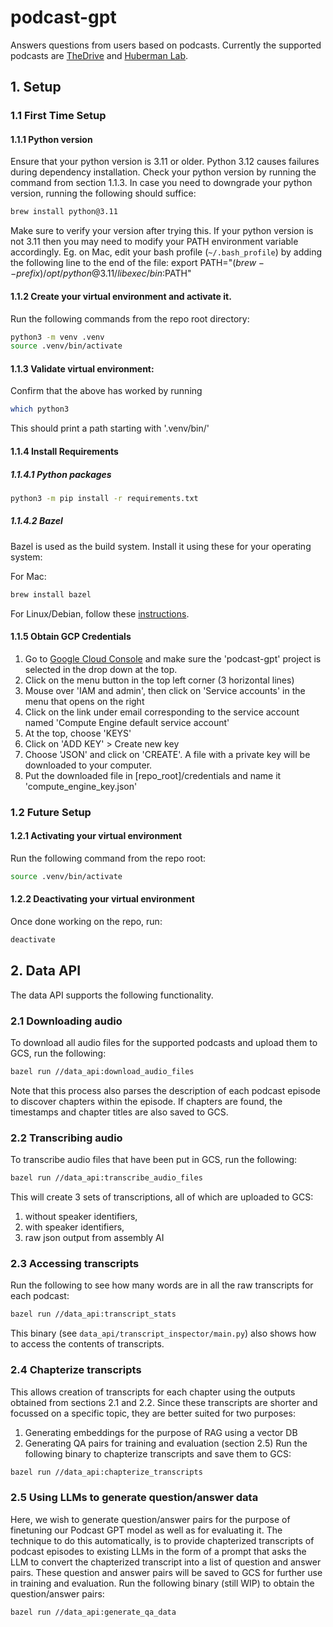 # podcast-gpt
Answers questions from users based on podcasts. Currently the supported podcasts are [TheDrive](https://peterattiamd.com/podcast/) and [Huberman Lab](https://www.hubermanlab.com/podcast).

## 1. Setup

### 1.1 First Time Setup

#### 1.1.1 Python version
Ensure that your python version is 3.11 or older. Python 3.12 causes failures during dependency installation. Check your python version by running the command from section 1.1.3. In case you need to downgrade your python version, running the following should suffice:
```bash
brew install python@3.11
```

Make sure to verify your version after trying this. If your python version is not 3.11 then you may need to modify your PATH environment variable accordingly. Eg. on Mac, edit your bash profile (`~/.bash_profile`) by adding the following line to the end of the file:
export PATH="$(brew --prefix)/opt/python@3.11/libexec/bin:$PATH"

#### 1.1.2 Create your virtual environment and activate it.
Run the following commands from the repo root directory:
```bash
python3 -m venv .venv
source .venv/bin/activate
```

#### 1.1.3 Validate virtual environment:
Confirm that the above has worked by running
```bash
which python3
```
This should print a path starting with '.venv/bin/'


#### 1.1.4 Install Requirements

##### 1.1.4.1 Python packages
```bash
python3 -m pip install -r requirements.txt
```

##### 1.1.4.2 Bazel
Bazel is used as the build system. Install it using these for your operating system:

For Mac:
```bash
brew install bazel
```

For Linux/Debian, follow these [instructions](https://bazel.build/install/ubuntu#install-on-ubuntu).

#### 1.1.5 Obtain GCP Credentials
1. Go to [Google Cloud Console](console.cloud.google.com) and make sure the 'podcast-gpt' project is selected in the drop down at the top.
2. Click on the menu button in the top left corner (3 horizontal lines)
3. Mouse over 'IAM and admin', then click on 'Service accounts' in the menu that opens on the right
4. Click on the link under email corresponding to the service account named 'Compute Engine default service account'
5. At the top, choose 'KEYS'
6. Click on 'ADD KEY' > Create new key
7. Choose 'JSON' and click on 'CREATE'. A file with a private key will be downloaded to your computer. 
8. Put the downloaded file in [repo_root]/credentials and name it 'compute_engine_key.json'

### 1.2 Future Setup

#### 1.2.1 Activating your virtual environment
Run the following command from the repo root:
```bash
source .venv/bin/activate
```

#### 1.2.2 Deactivating your virtual environment
Once done working on the repo, run:
```bash
deactivate
```

## 2. Data API
The data API supports the following functionality.

### 2.1 Downloading audio
To download all audio files for the supported podcasts and upload them to GCS, run the following:
```bash
bazel run //data_api:download_audio_files
```
Note that this process also parses the description of each podcast episode to discover chapters within the episode. If chapters are found, the timestamps and chapter titles are also saved to GCS.

### 2.2 Transcribing audio
To transcribe audio files that have been put in GCS, run the following:
```bash
bazel run //data_api:transcribe_audio_files
```
This will create 3 sets of transcriptions, all of which are uploaded to GCS:
1. without speaker identifiers,
2. with speaker identifiers,
3. raw json output from assembly AI

### 2.3 Accessing transcripts
Run the following to see how many words are in all the raw transcripts for each podcast:
```bash
bazel run //data_api:transcript_stats
```
This binary (see `data_api/transcript_inspector/main.py`) also shows how to access the contents of transcripts.

### 2.4 Chapterize transcripts
This allows creation of transcripts for each chapter using the outputs obtained from sections 2.1 and 2.2. Since these transcripts are shorter and focussed on a specific topic, they are better suited for two purposes:
1. Generating embeddings for the purpose of RAG using a vector DB
2. Generating QA pairs for training and evaluation (section 2.5)
Run the following binary to chapterize transcripts and save them to GCS:
```bash
bazel run //data_api:chapterize_transcripts
```

### 2.5 Using LLMs to generate question/answer data
Here, we wish to generate question/answer pairs for the purpose of finetuning our Podcast GPT model as well as for evaluating it. The technique to do this automatically, is to provide chapterized transcripts of podcast episodes to existing LLMs in the form of a prompt that asks the LLM to convert the chapterized transcript into a list of question and answer pairs. These question and answer pairs will be saved to GCS for further use in training and evaluation.
Run the following binary (still WIP) to obtain the question/answer pairs:
```bash
bazel run //data_api:generate_qa_data
```
